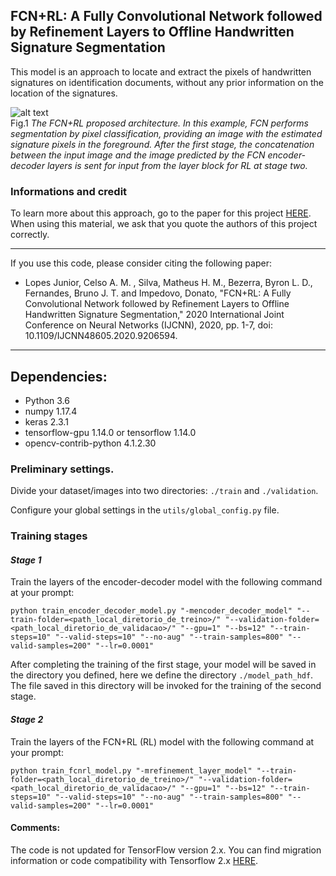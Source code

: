 ## FCN+RL: A Fully Convolutional Network followed by Refinement Layers to Offline Handwritten Signature Segmentation
This model is an approach to locate and extract the pixels of handwritten signatures on identification documents, without any prior information on the location of the signatures.

![alt text](https://ieeexplore.ieee.org/mediastore_new/IEEE/content/media/9200848/9206590/9206594/junio1-p7-junio-large.gif)\
Fig.1 *The FCN+RL proposed architecture. In this example, FCN performs segmentation by pixel classification, providing an image with the estimated signature pixels in the foreground. After the first stage, the concatenation between the input image and the image predicted by the FCN encoder-decoder layers is sent for input from the layer block for RL at stage two.*

### Informations and credit
To learn more about this approach, go to the paper for this project [HERE](https://ieeexplore.ieee.org/abstract/document/9206594?casa_token=X1kyTs6Vh5QAAAAA:t04bOqeyxy_sxodZ6dkmm-wV3gOukq4AFKm29ScSHw6Lcff4PxQ4PzqhqspZ8ITo8-3kRI3StDE). When using this material, we ask that you quote the authors of this project correctly.
_____________________________________________________________________________________________________________________________________________________________________
If you use this code, please consider citing the following paper:

* Lopes Junior, Celso A. M. , Silva, Matheus H. M., Bezerra, Byron L. D., Fernandes, Bruno J. T. and Impedovo, Donato, "FCN+RL: A Fully Convolutional Network followed by Refinement Layers to Offline Handwritten Signature Segmentation," 2020 International Joint Conference on Neural Networks (IJCNN), 2020, pp. 1-7, doi: 10.1109/IJCNN48605.2020.9206594.
_______________________________________________________________________________________________________________________________________________________________________
## Dependencies:

- Python 3.6
- numpy 1.17.4
- keras 2.3.1
- tensorflow-gpu 1.14.0 or tensorflow 1.14.0
- opencv-contrib-python 4.1.2.30

### Preliminary settings.
Divide your dataset/images into two directories: `./train` and `./validation`. 

Configure your global settings in the ```utils/global_config.py``` file.

### Training stages

#### *Stage 1*
Train the layers of the encoder-decoder model with the following command at your prompt:
```
python train_encoder_decoder_model.py "-mencoder_decoder_model" "--train-folder=<path_local_diretorio_de_treino>/" "--validation-folder=<path_local_diretorio_de_validacao>/" "--gpu=1" "--bs=12" "--train-steps=10" "--valid-steps=10" "--no-aug" "--train-samples=800" "--valid-samples=200" "--lr=0.0001"
```
After completing the training of the first stage, your model will be saved in the directory you defined, here we define the directory ```./model_path_hdf```. The file saved in this directory will be invoked for the training of the second stage.

#### *Stage 2*
Train the layers of the FCN+RL (RL) model with the following command at your prompt:
```
python train_fcnrl_model.py "-mrefinement_layer_model" "--train-folder=<path_local_diretorio_de_treino>/" "--validation-folder=<path_local_diretorio_de_validacao>/" "--gpu=1" "--bs=12" "--train-steps=10" "--valid-steps=10" "--no-aug" "--train-samples=800" "--valid-samples=200" "--lr=0.0001"
```

#### Comments:
The code is not updated for TensorFlow version 2.x. You can find migration information or code compatibility with Tensorflow 2.x [HERE](https://www.tensorflow.org/guide/migrate).
